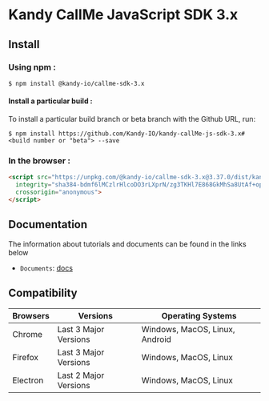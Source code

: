 # Kandy CallMe JavaScript SDK 3.x

## Install

### Using npm :

`$ npm install @kandy-io/callme-sdk-3.x`

#### Install a particular build :

To install a particular build branch or beta branch with the Github URL, run:

`$ npm install https://github.com/Kandy-IO/kandy-callMe-js-sdk-3.x#<build number or "beta"> --save`

### In the browser :
```html
<script src="https://unpkg.com/@kandy-io/callme-sdk-3.x@3.37.0/dist/kandy.js"
  integrity="sha384-bdmf6lMCzlrHlcoDO3rLXprN/zg3TKHl7E868GkMhSa8UtAf+op05J0htIKYxY7Y"
  crossorigin="anonymous">
</script>
```
## Documentation

The information about tutorials and documents can be found in the links below

* `Documents`: [docs](https://kandy-io.github.io/kandy-callMe-js-sdk-3.x/docs)



## Compatibility

| Browsers | Versions              | Operating Systems              |
|----------|-----------------------|--------------------------------|
| Chrome   | Last 3 Major Versions | Windows, MacOS, Linux, Android |
| Firefox  | Last 3 Major Versions | Windows, MacOS, Linux          |
| Electron | Last 2 Major Versions | Windows, MacOS, Linux          |
